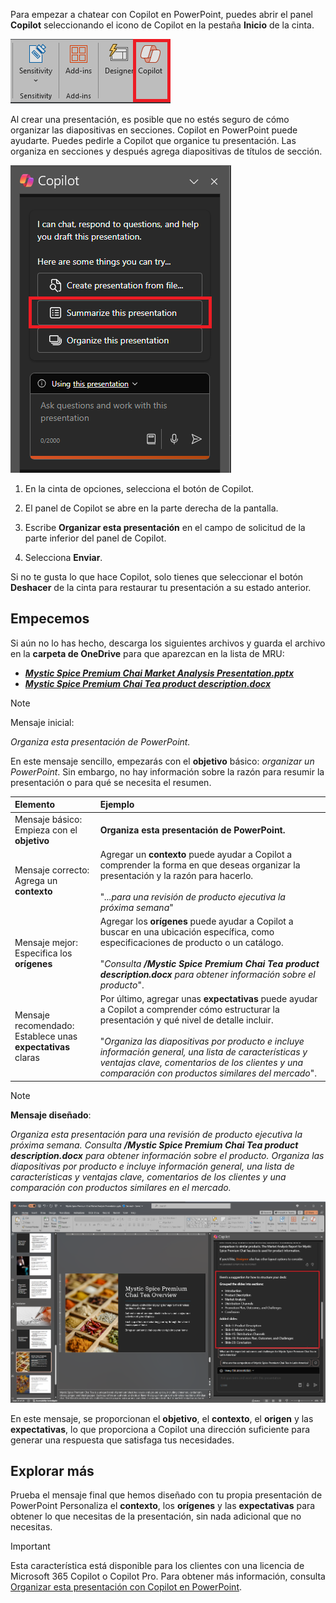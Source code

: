 Para empezar a chatear con Copilot en PowerPoint, puedes abrir el panel **Copilot** seleccionando el icono de Copilot en la pestaña **Inicio** de la cinta.

![Captura de pantalla del icono de Copilot en la cinta de PowerPoint.](../media/copilot-ribbon-powerpoint.png)

Al crear una presentación, es posible que no estés seguro de cómo organizar las diapositivas en secciones. Copilot en PowerPoint puede ayudarte. Puedes pedirle a Copilot que organice tu presentación. Las organiza en secciones y después agrega diapositivas de títulos de sección. 

![Captura de pantalla del panel Copilot en PowerPoint al abrirse por primera vez.](../media/copilot-pane-powerpoint.png)

1. En la cinta de opciones, selecciona el botón de Copilot.

1. El panel de Copilot se abre en la parte derecha de la pantalla.

1. Escribe **Organizar esta presentación** en el campo de solicitud de la parte inferior del panel de Copilot.

1. Selecciona **Enviar**.

Si no te gusta lo que hace Copilot, solo tienes que seleccionar el botón **Deshacer** de la cinta para restaurar tu presentación a su estado anterior. 

## Empecemos

Si aún no lo has hecho, descarga los siguientes archivos y guarda el archivo en la **carpeta de OneDrive** para que aparezcan en la lista de MRU:

- **_[Mystic Spice Premium Chai Market Analysis Presentation.pptx](https://go.microsoft.com/fwlink/?linkid=2268768)_**
- **_[Mystic Spice Premium Chai Tea product description.docx](https://go.microsoft.com/fwlink/?linkid=2268929)_**

> [!NOTE]
> Mensaje inicial:
>
> _Organiza esta presentación de PowerPoint._

En este mensaje sencillo, empezarás con el **objetivo** básico: _organizar un PowerPoint_. Sin embargo, no hay información sobre la razón para resumir la presentación o para qué se necesita el resumen.

| Elemento | Ejemplo |
| :------ | :------- |
| Mensaje básico: <br>Empieza con el **objetivo** | **Organiza esta presentación de PowerPoint.** |
| Mensaje correcto: <br>Agrega un **contexto** | Agregar un **contexto** puede ayudar a Copilot a comprender la forma en que deseas organizar la presentación y la razón para hacerlo.<br><br>"_...para una revisión de producto ejecutiva la próxima semana_" |
| Mensaje mejor: <br>Especifica los **orígenes** | Agregar los **orígenes** puede ayudar a Copilot a buscar en una ubicación específica, como especificaciones de producto o un catálogo.<br><br>"_Consulta **/Mystic Spice Premium Chai Tea product description.docx** para obtener información sobre el producto_". |
| Mensaje recomendado: <br>Establece unas **expectativas** claras | Por último, agregar unas **expectativas** puede ayudar a Copilot a comprender cómo estructurar la presentación y qué nivel de detalle incluir.<br><br>"_Organiza las diapositivas por producto e incluye información general, una lista de características y ventajas clave, comentarios de los clientes y una comparación con productos similares del mercado_". |

> [!NOTE]
> **Mensaje diseñado**:
>
> _Organiza esta presentación para una revisión de producto ejecutiva la próxima semana. Consulta **/Mystic Spice Premium Chai Tea product description.docx** para obtener información sobre el producto. Organiza las diapositivas por producto e incluye información general, una lista de características y ventajas clave, comentarios de los clientes y una comparación con productos similares en el mercado._

[![Captura de pantalla de los resultados del mensaje diseñado en la presentación de ejemplo con Copilot en PowerPoint.](../media/copilot-organize-results-powerpoint.png)](../media/copilot-organize-results-powerpoint.png#lightbox)

En este mensaje, se proporcionan el **objetivo**, el **contexto**, el **origen** y las **expectativas**, lo que proporciona a Copilot una dirección suficiente para generar una respuesta que satisfaga tus necesidades.

## Explorar más

Prueba el mensaje final que hemos diseñado con tu propia presentación de PowerPoint Personaliza el **contexto**, los **orígenes** y las **expectativas** para obtener lo que necesitas de la presentación, sin nada adicional que no necesitas.

> [!IMPORTANT]
> Esta característica está disponible para los clientes con una licencia de Microsoft 365 Copilot o Copilot Pro. Para obtener más información, consulta [Organizar esta presentación con Copilot en PowerPoint](https://support.microsoft.com/office/organize-this-presentation-with-copilot-in-powerpoint-a207eea3-7a56-4225-88f1-54dd37cdcf6a).